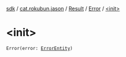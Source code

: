 [sdk](../../../index.md) / [cat.rokubun.jason](../../index.md) / [Result](../index.md) / [Error](index.md) / [&lt;init&gt;](./-init-.md)

# &lt;init&gt;

`Error(error: `[`ErrorEntity`](../../-error-entity/index.md)`)`